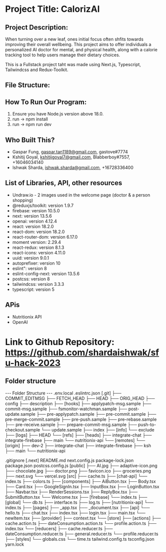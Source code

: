 # **Project Title: CalorizAI**

## **Project Description:**

When turning over a new leaf, ones initial focus often shfits towards improving their overall wellbeing.
This project aims to offer individuals a personalized AI doctor for mental, and physical health, along with a calorie tracking tool to help users manage their dietary choices.

This is a Fullstack project taht was made using Next.js, Typescript, Tailwindcss and Redux-Toolkit.

## **File Structure:**

## **How To Run Our Program:**

1. Ensure you have Node.js version above 18.0.
2. run -> npm install
3. run -> npm run dev

## **Who Built This?**

- Gaspar Fung, gaspar.tan1189@gmail.com, gastove#7774
- Kshitij Goyal, kshitijgoyal7@gmail.com, Blabberboy#7557, +16046034140
- Ishwak Sharda, ishwak.sharda@gmail.com, +16728336400

## **List of Libraries, API, other resources**

- Undraw.io - 2 images used in the welcome page (doctor & a person shopping)
- @reduxjs/toolkit: version 1.9.7
- firebase: version 10.5.0
- next: version 13.5.6
- openai: version 4.12.4
- react: version 18.2.0
- react-dom: version 18.2.0
- react-router-dom: version 6.17.0
- moment version: 2.29.4
- react-redux: version 8.1.3
- react-icons: version 4.11.0
- uuid: version 9.0.1
- autoprefixer: version 10
- eslint": version 8
- eslint-config-next: version 13.5.6
- postcss: version 8
- tailwindcss: version 3.3.3
- typescript: version 5

## APis

- Nutritionix API
- OpenAI

# **Link to Github Repository: https://github.com/shardaishwak/sfu-hack-2023**

## Folder structure

--- Folder Structure ---
.env.local
.eslintrc.json
[.git]
├── COMMIT_EDITMSG
├── FETCH_HEAD
├── HEAD
├── ORIG_HEAD
├── config
├── description
├── [hooks]
├── applypatch-msg.sample
├── commit-msg.sample
├── fsmonitor-watchman.sample
├── post-update.sample
├── pre-applypatch.sample
├── pre-commit.sample
├── pre-merge-commit.sample
├── pre-push.sample
├── pre-rebase.sample
├── pre-receive.sample
├── prepare-commit-msg.sample
├── push-to-checkout.sample
└── update.sample
├── index
├── [info]
└── exclude
├── [logs]
├── HEAD
└── [refs]
├── [heads]
├── integrate-chat
├── integrate-firebase
├── main
└── nutritionix-api
└── [remotes]
└── [origin]
├── dev-2
├── integrate-chat
├── integrate-firebase
├── ksh
├── main
└── nutritionix-api

.gitignore
[.next]
README.md
next.config.js
package-lock.json
package.json
postcss.config.js
[public]
├── AI.jpg
├── adaptive-icon.png
├── chocolate.jpg
├── doctor.png
├── favicon.ico
├── groceries.png
├── next.svg
└── vercel.svg
[src]
├── cache.ts
├── [chat-api]
└── index.ts
├── colors.ts
├── [components]
├── AiButton.tsx
├── Body.tsx
├── Card.tsx
├── GoogleSignIn.tsx
├── InputBox.tsx
├── LoginButton.tsx
├── Navbar.tsx
├── RenderSessions.tsx
├── ReplyBox.tsx
├── SubmitButton.tsx
└── Welcome.tsx
├── [firebase]
└── index.ts
├── [global]
└── db.ts
├── interface.ts
├── log.ts
├── [nutritionix-api]
└── index.ts
├── [pages]
├── \_app.tsx
├── \_document.tsx
├── [api]
└── hello.ts
├── chat.tsx
├── index.tsx
├── login.tsx
├── main.tsx
└── newItem.tsx
├── [provider]
├── context.tsx
└── [store]
├── [actions]
├── cache.action.ts
├── dateConsumption.action.ts
└── profile.action.ts
├── index.tsx
└── [reducers]
├── cache.reducer.ts
├── dateConsumption.reducer.ts
├── general.reducer.ts
└── profile.reducer.ts
├── [styles]
└── globals.css
└── time.ts
tailwind.config.ts
tsconfig.json
yarn.lock
